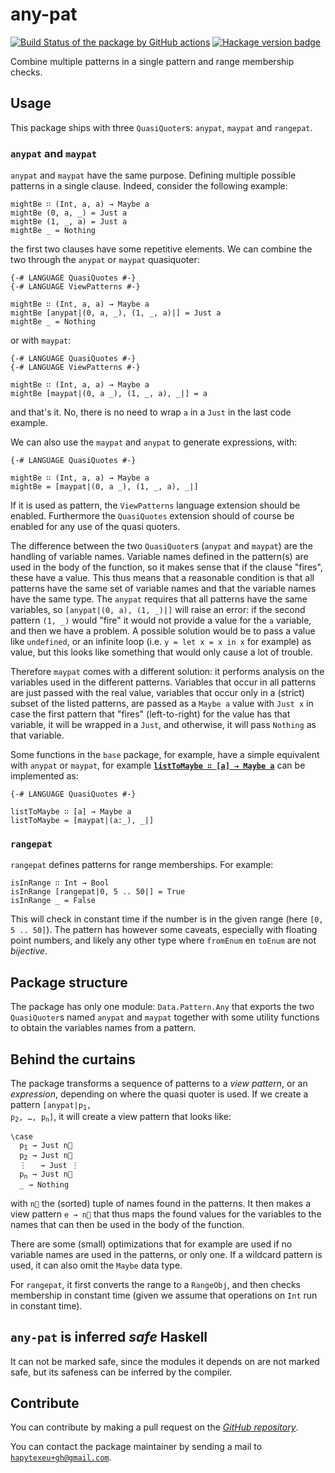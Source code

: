 # any-pat
[![Build Status of the package by GitHub actions](https://github.com/hapytex/any-pat/actions/workflows/build-ci.yml/badge.svg)](https://github.com/hapytex/any-pat/actions/workflows/build-ci.yml)
[![Hackage version badge](https://img.shields.io/hackage/v/any-pat.svg)](https://hackage.haskell.org/package/any-pat)

Combine multiple patterns in a single pattern and range membership checks.

## Usage

This package ships with three `QuasiQuoter`s: `anypat`, `maypat` and `rangepat`.

### `anypat` and `maypat`

`anypat` and `maypat` have the same purpose. Defining multiple possible patterns in a single clause. Indeed, consider the following example:

```
mightBe ∷ (Int, a, a) → Maybe a
mightBe (0, a, _) = Just a
mightBe (1, _, a) = Just a
mightBe _ = Nothing
```

the first two clauses have some repetitive elements. We can combine the two through the `anypat` or `maypat` quasiquoter:

```
{-# LANGUAGE QuasiQuotes #-}
{-# LANGUAGE ViewPatterns #-}

mightBe ∷ (Int, a, a) → Maybe a
mightBe [anypat|(0, a, _), (1, _, a)|] = Just a
mightBe _ = Nothing
```

or with `maypat`:

```
{-# LANGUAGE QuasiQuotes #-}
{-# LANGUAGE ViewPatterns #-}

mightBe ∷ (Int, a, a) → Maybe a
mightBe [maypat|(0, a _), (1, _, a), _|] = a
```

and that's it. No, there is no need to wrap `a` in a `Just` in the last code example.

We can also use the `maypat` and `anypat` to generate expressions, with:

```
{-# LANGUAGE QuasiQuotes #-}

mightBe ∷ (Int, a, a) → Maybe a
mightBe = [maypat|(0, a _), (1, _, a), _|]
```

If it is used as pattern, the `ViewPatterns` language extension should be enabled. Furthermore the `QuasiQuotes` extension should of course be enabled for any use of the quasi quoters.

The difference between the two `QuasiQuoter`s (`anypat` and `maypat`) are the handling of variable names. Variable names defined in the pattern(s) are used in the body of the function, so it makes sense that if the clause "fires", these have a value. This thus means that a reasonable condition is that all patterns have the same set of variable names and that the variable names have the same type. The `anypat` requires that all patterns have the same variables, so `[anypat|(0, a), (1, _)|]` will raise an error: if the second pattern `(1, _)` would "fire" it would not provide a value for the `a` variable, and then we have a problem. A possible solution would be to pass a value like `undefined`, or an infinite loop (i.e. `y = let x = x in x` for example) as value, but this looks like something that would only cause a lot of trouble.

Therefore `maypat` comes with a different solution: it performs analysis on the variables used in the different patterns. Variables that occur in all patterns are just passed with the real value, variables that occur only in a (strict) subset of the listed patterns, are passed as a `Maybe a` value with `Just x` in case the first pattern that "fires" (left-to-right) for the value has that variable, it will be wrapped in a `Just`, and otherwise, it will pass `Nothing` as that variable.

Some functions in the `base` package, for example, have a simple equivalent with `anypat` or `maypat`, for example [**`listToMaybe ∷ [a] → Maybe a`**](https://hackage.haskell.org/package/base-4.18.0.0/docs/Data-Maybe.html#v:listToMaybe) can be implemented as:

```
{-# LANGUAGE QuasiQuotes #-}

listToMaybe ∷ [a] → Maybe a
listToMaybe = [maypat|(a:_), _|]
```

### `rangepat`

`rangepat` defines patterns for range memberships. For example:

```
isInRange ∷ Int → Bool
isInRange [rangepat|0, 5 .. 50|] = True
isInRange _ = False
```

This will check in constant time if the number is in the given range (here `[0, 5 .. 50]`). The pattern has however some caveats, especially with floating point numbers, and likely any other type where `fromEnum` en `toEnum` are not *bijective*.

## Package structure

The package has only one module: `Data.Pattern.Any` that exports the two `QuasiQuoter`s named `anypat` and `maypat` together with some utility functions to obtain the variables names from a pattern.

## Behind the curtains

The package transforms a sequence of patterns to a *view pattern*, or an *expression*, depending on where the quasi quoter is used. If we create a pattern <code>[anypat|p<sub>1</sub>, p<sub>2</sub>, &hellip;, p<sub>n</sub>]</code>, it will create a view pattern that looks like:

<pre><code>\case
  p<sub>1</sub> &rarr; Just n&#8407;
  p<sub>2</sub> &rarr; Just n&#8407;
  &vellip;   &rarr; Just &vellip;
  p<sub>n</sub> &rarr; Just n&#8407;
  _ &rarr; Nothing</code></pre>

with <code>n&#8407;</code> the (sorted) tuple of names found in the patterns. It then makes a view pattern <code>e &rarr; n&#8407;</code> that thus maps the found values for the variables to the names that can then be used in the body of the function.

There are some (small) optimizations that for example are used if no variable names are used in the patterns, or only one. If a wildcard pattern is used, it can also omit the `Maybe` data type.

For `rangepat`, it first converts the range to a `RangeObj`, and then checks membership in constant time (given we assume that operations on `Int` run in constant time).

## `any-pat` is **inferred** *safe* Haskell

It can not be marked safe, since the modules it depends on are not marked safe, but its safeness can be inferred by the compiler.

## Contribute

You can contribute by making a pull request on the [*GitHub
repository*](https://github.com/hapytex/any-pat).

You can contact the package maintainer by sending a mail to
[`hapytexeu+gh@gmail.com`](mailto:hapytexeu+gh@gmail.com).

